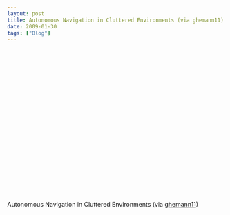 ```yaml
---
layout: post
title: Autonomous Navigation in Cluttered Environments (via ghemann11)
date: 2009-01-30
tags: ["Blog"]
---
```


<object width="400" height="336"><param name="movie" value="j3PnX9TaBeQ&rel=0&egm=0&showinfo=0&fs=1"></param><param name="wmode" value="transparent"></param><param name="allowFullScreen" value="true"></param><embed src="http://www.youtube.com/v/j3PnX9TaBeQ&rel=0&egm=0&showinfo=0&fs=1" type="application/x-shockwave-flash" width="400" height="336" allowFullScreen="true" wmode="transparent"></embed></object>  

Autonomous Navigation in Cluttered Environments (via [ghemann11](http://youtube.com/user/ghemann11))